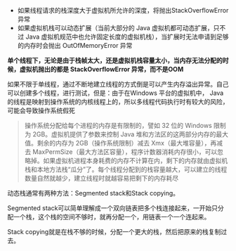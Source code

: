 
- 如果线程请求的栈深度大于虚拟机所允许的深度，将抛出StackOverflowError 异常
- 如果虚拟机栈可以动态扩展（当前大部分的 Java 虚拟机都可动态扩展，只不过 Java 虚拟机规范中也允许固定长度的虚拟机栈），当扩展时无法申请到足够的内存时会抛出 OutOfMemoryError 异常

**单个线程下，无论是由于栈帧太大，还是虚拟机栈容量太小，当内存无法分配的时候，虚拟机抛出的都是 StackOverflowError 异常，而不是OOM**

如果不限于单线程，通过不断地建立线程的方式倒是可以产生内存溢出异常。自己可以创建多个线程，进行测试，但是：由于在Windows 平台的虚拟机中， Java 的线程是映射到操作系统的内核线程上的，所以多线程代码执行时有较大的风险，可能会导致操作系统假死

> 操作系统分配给每个进程的内存是有限制的，譬如 32 位的 Windows 限制为 2GB。虚拟机提供了参数来控制 Java 堆和方法区的这两部分内存的最大值。剩余的内存为 2GB（操作系统限制）减去 Xmx（最大堆容量），再减去 MaxPermSize（最大方法区容量），程序计数器消耗内存很小，可以忽略掉。如果虚拟机进程本身耗费的内存不计算在内，剩下的内存就由虚拟机栈和本地方法栈“瓜分”了。每个线程分配到的栈容量越大，可以建立的线程数量自然就越少，建立线程时就越容易把剩下的内存耗尽

动态栈通常有两种方法：Segmented stack和Stack copying。

Segmented stack可以简单理解成一个双向链表把多个栈连接起来，一开始只分配一个栈，这个栈的空间不够时，就再分配一个，用链表一个一个连起来。

Stack copying就是在栈不够的时候，分配一个更大的栈，然后把原来的栈复制过去。